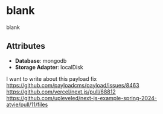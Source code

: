 # blank

blank

## Attributes

- **Database**: mongodb
- **Storage Adapter**: localDisk

I want to write about this payload fix
https://github.com/payloadcms/payload/issues/8463
https://github.com/vercel/next.js/pull/68812
https://github.com/upleveled/next-js-example-spring-2024-atvie/pull/11/files
